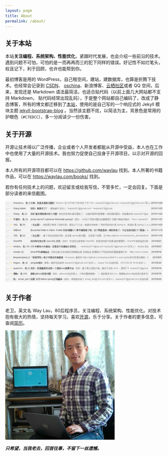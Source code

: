 ```yaml
---
layout: page
title: About
permalink: /about/
---
```

## 关于本站

本站**关注编程、系统架构、性能优化**，紧跟时代发展，也会介绍一些前沿的技术。遇到问题不可怕，可怕的是一而再再而三的犯下同样的错误。好记性不如烂笔头，权且记下，利于回顾，也许也能帮到你。

最初博客是用的 WordPress，自己租空间，建站，建数据库，也算是折腾下技术。也经常会记录到 [CSDN](http://blog.csdn.net/kkkloveyou)、 [oschina](http://my.oschina.net/waylau)、新浪博客、[云栖社区](https://yq.aliyun.com/u/waylau)或者 QQ 空间，后来，发现还是 Markdown 语法最简洁，也适合贴代码（以前上面几大网站都不支持 Markdown， 贴代码经常出现乱码），于是整个网站都自己编码了，改成了静态博客，所有的博文都迁移到了[本站](https://waylau.com/)，使用的是自己写的一个响应式的 Jekyll 模块主题 [jekyll-bootstrap-blog](https://github.com/waylau/jekyll-bootstrap-blog) 。当然该主题不炫，以简洁为主，背景色是常用的护眼色（`#C7EDCC`），多一分阅读少一份伤害。
 
## 关于开源

开源让技术得以广泛传播，企业或者个人开发者都能从开源中受益，本人也在工作中也使用了大量的开源技术。我也努力促使自己投身于开源项目，以示对开源的回报。

本人所有的开源项目都可以在 <https://github.com/waylau> 找到。本人所著的书籍作品，可以在 <https://waylau.com/books/> 找到。

若你有任何技术上的问题，欢迎留言或给我写信，不管多忙，一定会回复。下面是部分读者的来信截图。

![](/images/gmail.jpg)

## 关于作者

老卫，英文名 Way Lau，80后程序员，关注编程、系统架构、性能优化。对技术抱有极大的热情，坚持每天学习。喜欢[开源](https://github.com/waylau)，乐于分享。关于作者的更多信息，可查阅[简历](https://waylau.com/resume/)。

![](/images/way_500_500.jpg)

***只希望，当我老去，回首往事，不留下一丝遗憾。***
